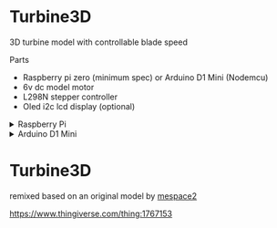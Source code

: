 # Turbine3D

3D turbine model with controllable blade speed

Parts
* Raspberry pi zero (minimum spec) or Arduino D1 Mini (Nodemcu)
* 6v dc model  motor
* L298N stepper controller
* Oled i2c lcd display (optional)

<details>
  <summary>Raspberry Pi</summary>
  
![pi GPIO wiring diagram](pizerow_L298n_DC_Motor_bb.jpg)
![pi GPIO wiring](Wiring.jpg)
</details>

<details>
  <summary>Arduino D1 Mini</summary>
  ![Arduino D1 Mini GPIO wiring diagram](D1_L298_DcMotor_Oled_bb.jpg
  ![Arduino nodeMCU GPIO wiring diagram](NodeMCU_L298n_DC_Motor_bb.jpg
</details>  


# Turbine3D

remixed based on an original model by [mespace2](https://www.thingiverse.com/me2space/about) 

  https://www.thingiverse.com/thing:1767153
